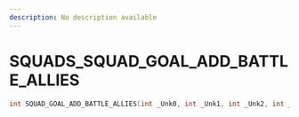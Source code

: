 ```yaml
---
description: No description available 
---
```


# SQUADS\_SQUAD_GOAL_ADD_BATTLE_ALLIES

```cpp
int SQUAD_GOAL_ADD_BATTLE_ALLIES(int _Unk0, int _Unk1, int _Unk2, int _Unk3);
```